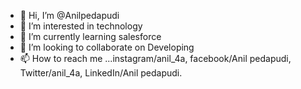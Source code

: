 - 👋 Hi, I’m @Anilpedapudi
- 👀 I’m interested in technology
- 🌱 I’m currently learning salesforce
- 💞️ I’m looking to collaborate on Developing
- 📫 How to reach me ...instagram/anil_4a,
                        facebook/Anil pedapudi,
                        Twitter/anil_4a,
                        LinkedIn/Anil pedapudi.

<!---
Anilpedapudi/Anilpedapudi is a ✨ special ✨ repository because its `README.md` (this file) appears on your GitHub profile.
You can click the Preview link to take a look at your changes.
--->
